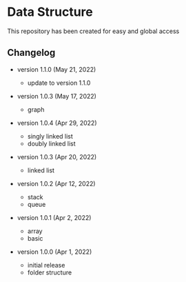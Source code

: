 # Data Structure

This repository has been created for easy and global access

## Changelog

- version 1.1.0 (May 21, 2022)

  - update to version 1.1.0

- version 1.0.3 (May 17, 2022)

  - graph

- version 1.0.4 (Apr 29, 2022)

  - singly linked list
  - doubly linked list

- version 1.0.3 (Apr 20, 2022)

  - linked list

- version 1.0.2 (Apr 12, 2022)

  - stack
  - queue

- version 1.0.1 (Apr 2, 2022)

  - array
  - basic

- version 1.0.0 (Apr 1, 2022)
  - initial release
  - folder structure
